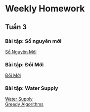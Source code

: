 <h1> Weekly Homework </h1>


<h2> Tuần 3 </h2>

<h3> Bài tập: Số nguyên mới <br> </h3>

<a href="SoNguyenMoi.ipynb">
  Số Nguyên Mới
</a>


<h3> Bài tập: Đổi Mới <br> </h3>

<a href="DoiMoi.ipynb">
  Đổi Mới
</a>


<h3> Bài tập: Water Supply <br> </h3>

<a href="WaterSupply.ipynb">
  Water Supply
</a>

<br> 
<a href="GreedyAlgorithms.ipynb">
  Greedy Algorithms
</a>
